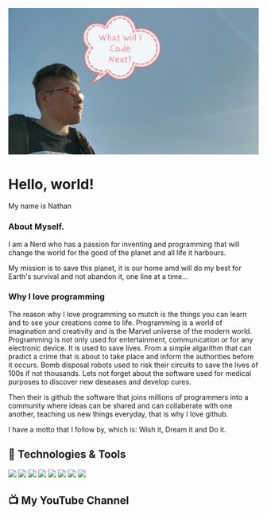 ![Header](https://raw.githubusercontent.com/Nathan-Busse/Nathan-Busse/master/me.jpeg "Header")

# Hello, world!

My name is Nathan

### About Myself.

I am a Nerd  who has a passion for inventing and programming that will change the world for the good of the planet and all life it harbours.

My mission is to save this planet, it is our home amd will do my best for Earth's survival and not abandon it, one line at a time...

### Why I love programming

The reason why I love programming so mutch is the things you can learn and to see your creations come to life.
Programming is a world of imagination and creativity and is the Marvel universe of the modern world.
Programming is not only used for entertainment, communication or for any electronic device. It is used to save lives.
From a simple algarithm that can pradict a crime that is about to take place and inform the authorities before it occurs.
Bomb disposal robots used to risk their circuits to save the lives of 100s if not thousands.
Lets not forget about the software used for medical purposes to discover new deseases and develop cures.

Then their is github the software that joins millions of programmers into a community where ideas can be shared and can collaberate with one another,
teaching us new things everyday, that is why I love github.

I have a motto that I follow by, which is:
Wish it, Dream it and Do it.

## 🔧 Technologies & Tools
![](https://img.shields.io/badge/OS-Linux-informational?style=flat&logo=linux&logoColor=white&color=2bbc8a)
![](https://img.shields.io/badge/OS-Windows-informational?style=flat&logo=windows&logoColor=white&color=2bbc8a)
![](https://img.shields.io/badge/Editor-Pycharm-informational?style=flat&logo=pyCharm-idea&logoColor=white&color=2bbc8a)
![](https://img.shields.io/badge/Code-Python-informational?style=flat&logo=python&logoColor=white&color=2bbc8a)
![](https://img.shields.io/badge/Code-JavaScript-informational?style=flat&logo=javascript&logoColor=white&color=2bbc8a)
![](https://img.shields.io/badge/Code-HTML-informational?style=flat&logo=html&logoColor=white&color=2bbc8a)
![](https://img.shields.io/badge/Code-C++-informational?style=flat&logo=c++&logoColor=white&color=2bbc8a)
![](https://img.shields.io/badge/Shell-Bash-informational?style=flat&logo=gnu-bash&logoColor=white&color=2bbc8a)

## 📺 My YouTube Channel 
